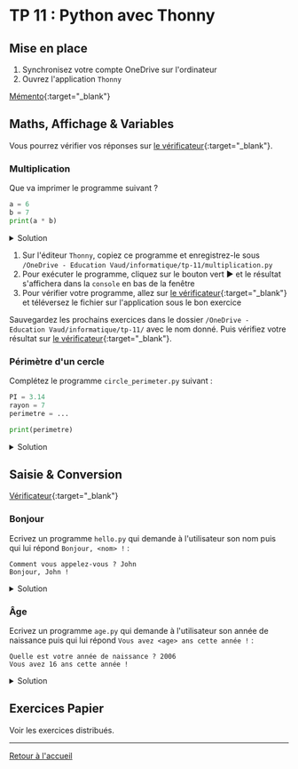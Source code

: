 # TP 11 : Python avec Thonny

## Mise en place

1. Synchronisez votre compte OneDrive sur l'ordinateur
2. Ouvrez l'application `Thonny`

[Mémento](https://perso.limsi.fr/pointal/_media/python:cours:mementopython3.pdf){:target="_blank"}

## Maths, Affichage & Variables

Vous pourrez vérifier vos réponses sur [le vérificateur](https://gymnase-checker.onrender.com/?exercises=multiplication,circle_perimeter){:target="_blank"}. 

### Multiplication

Que va imprimer le programme suivant ?

```python
a = 6
b = 7
print(a * b)
```

<details><summary markdown="span">Solution</summary>

```bash
42
```

</details>

1. Sur l'éditeur `Thonny`, copiez ce programme et enregistrez-le sous `/OneDrive - Education Vaud/informatique/tp-11/multiplication.py`
2. Pour exécuter le programme, cliquez sur le bouton vert ▶ et le résultat s'affichera dans la `console` en bas de la fenêtre
3. Pour vérifier votre programme, allez sur [le vérificateur](https://gymnase-checker.onrender.com/?exercises=multiplication,circle_perimeter){:target="_blank"} et téléversez le fichier sur l'application sous le bon exercice

Sauvegardez les prochains exercices dans le dossier `/OneDrive - Education Vaud/informatique/tp-11/` avec le nom donné. 
Puis vérifiez votre résultat sur [le vérificateur](https://gymnase-checker.onrender.com/?exercises=multiplication,circle_perimeter){:target="_blank"}. 

### Périmètre d'un cercle

Complétez le programme `circle_perimeter.py` suivant :

```python
PI = 3.14
rayon = 7
perimetre = ...

print(perimetre)
```

<details><summary markdown="span">Solution</summary>

```python
PI = 3.14
rayon = 7
perimetre = 2 * PI * rayon

print(perimetre)
```

</details>

## Saisie & Conversion

[Vérificateur](https://gymnase-checker.onrender.com/?exercises=hello,age){:target="_blank"}

### Bonjour

Ecrivez un programme `hello.py` qui demande à l'utilisateur son nom puis qui lui répond `Bonjour, <nom> !` :

```
Comment vous appelez-vous ? John
Bonjour, John !
```

<details><summary markdown="span">Solution</summary>

```python
nom = input("Comment vous appelez-vous ? ")
print(f"Bonjour, {nom} !")
```

</details>

### Âge

Ecrivez un programme `age.py` qui demande à l'utilisateur son année de naissance puis qui lui répond `Vous avez <age> ans cette année !` :

```
Quelle est votre année de naissance ? 2006
Vous avez 16 ans cette année !
```

<details><summary markdown="span">Solution</summary>

```python
annee = int(input("Quelle est votre année de naissance ? "))
print(f"Vous avez {2022 - annee} ans cette année !")
```

</details>

## Exercices Papier

Voir les exercices distribués. 

---

[Retour à l'accueil](../README.md)

